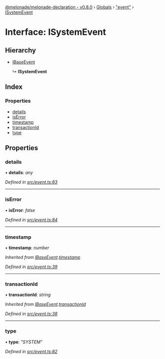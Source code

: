[@melonade/melonade-declaration - v0.8.0](../README.md) › [Globals](../globals.md) › ["event"](../modules/_event_.md) › [ISystemEvent](_event_.isystemevent.md)

# Interface: ISystemEvent

## Hierarchy

* [IBaseEvent](_event_.ibaseevent.md)

  ↳ **ISystemEvent**

## Index

### Properties

* [details](_event_.isystemevent.md#details)
* [isError](_event_.isystemevent.md#iserror)
* [timestamp](_event_.isystemevent.md#timestamp)
* [transactionId](_event_.isystemevent.md#transactionid)
* [type](_event_.isystemevent.md#type)

## Properties

###  details

• **details**: *any*

*Defined in [src/event.ts:83](https://github.com/devit-tel/melonade-declaration/blob/26b2f11/src/event.ts#L83)*

___

###  isError

• **isError**: *false*

*Defined in [src/event.ts:84](https://github.com/devit-tel/melonade-declaration/blob/26b2f11/src/event.ts#L84)*

___

###  timestamp

• **timestamp**: *number*

*Inherited from [IBaseEvent](_event_.ibaseevent.md).[timestamp](_event_.ibaseevent.md#timestamp)*

*Defined in [src/event.ts:39](https://github.com/devit-tel/melonade-declaration/blob/26b2f11/src/event.ts#L39)*

___

###  transactionId

• **transactionId**: *string*

*Inherited from [IBaseEvent](_event_.ibaseevent.md).[transactionId](_event_.ibaseevent.md#transactionid)*

*Defined in [src/event.ts:38](https://github.com/devit-tel/melonade-declaration/blob/26b2f11/src/event.ts#L38)*

___

###  type

• **type**: *"SYSTEM"*

*Defined in [src/event.ts:82](https://github.com/devit-tel/melonade-declaration/blob/26b2f11/src/event.ts#L82)*

